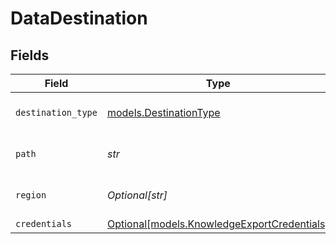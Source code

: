 # DataDestination


## Fields

| Field                                                                                  | Type                                                                                   | Required                                                                               | Description                                                                            | Example                                                                                |
| -------------------------------------------------------------------------------------- | -------------------------------------------------------------------------------------- | -------------------------------------------------------------------------------------- | -------------------------------------------------------------------------------------- | -------------------------------------------------------------------------------------- |
| `destination_type`                                                                     | [models.DestinationType](../models/destinationtype.md)                                 | :heavy_check_mark:                                                                     | Type of data destination                                                               | AWS S3 bucket                                                                          |
| `path`                                                                                 | *str*                                                                                  | :heavy_check_mark:                                                                     | Path of the data destination                                                           | https://s3.us-west-2.amazonaws.com/amzn-s3-demo-bucket1                                |
| `region`                                                                               | *Optional[str]*                                                                        | :heavy_minus_sign:                                                                     | Region of the data destination                                                         | us-west-2                                                                              |
| `credentials`                                                                          | [Optional[models.KnowledgeExportCredentials]](../models/knowledgeexportcredentials.md) | :heavy_minus_sign:                                                                     | N/A                                                                                    |                                                                                        |